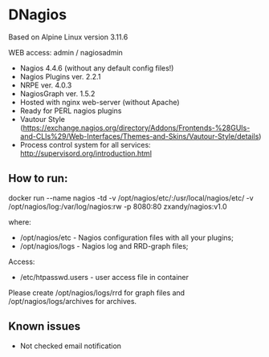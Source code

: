 # DNagios

Based on Alpine Linux version 3.11.6

WEB access: admin / nagiosadmin

  *  Nagios 4.4.6 (without any default config files!)
  *  Nagios Plugins ver. 2.2.1
  *  NRPE ver. 4.0.3
  *  NagiosGraph ver. 1.5.2
  *  Hosted with nginx web-server (without Apache)
  *  Ready for PERL nagios plugins
  *  Vautour Style (https://exchange.nagios.org/directory/Addons/Frontends-%28GUIs-and-CLIs%29/Web-Interfaces/Themes-and-Skins/Vautour-Style/details)
  *  Process control system for all services: http://supervisord.org/introduction.html

## How to run:

docker run --name nagios -td -v /opt/nagios/etc/:/usr/local/nagios/etc/ -v /opt/nagios/log:/var/log/nagios:rw -p 8080:80 zxandy/nagios:v1.0

where:

* /opt/nagios/etc - Nagios configuration files with all your plugins;
* /opt/nagios/logs - Nagios log and RRD-graph files;
 
Access:

* /etc/htpasswd.users - user access file in container

Please create /opt/nagios/logs/rrd for graph files and /opt/nagios/logs/archives for archives.

## Known issues
 
  * Not checked email notification
